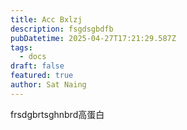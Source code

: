 ```yaml
---
title: Acc Bxlzj
description: fsgdsgbdfb
pubDatetime: 2025-04-27T17:21:29.587Z
tags:
  - docs
draft: false
featured: true
author: Sat Naing
---
```

frsdgbrtsghnbrd高蛋白
